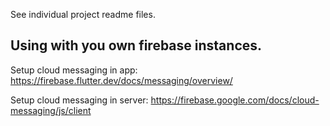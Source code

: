 See individual project readme files.

## Using with you own firebase instances.
Setup cloud messaging in app: https://firebase.flutter.dev/docs/messaging/overview/

Setup cloud messaging in server: https://firebase.google.com/docs/cloud-messaging/js/client
